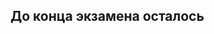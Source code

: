 <!DOCTYPE HTML>
<html>
<head>
<meta name="viewport" content="width=device-width, initial-scale=1">
<style>
    
body {background-color: #222;}
    
p {
    text-align: center;
    font-size: 70px;
    margin-top:50px;
    font-family: fantasy;
    color:antiquewhite;
}

 h2 {
    text-align: center; 
    color: antiquewhite;
    margin-top:200px;
    font-size: 40px; 
    font-weight: normal;
    font-family: fantasy;

}
    
</style>
</head>
<body>
    
<h2>До конца экзамена осталось</h2>
<p id="demo"></p>

<script>
    
var countDownDate = new Date("Jan 12, 2022 13:00").getTime();

var x = setInterval(function() {

    var now = new Date().getTime();
    
    var distance = countDownDate - now;
   
    var days = Math.floor(distance / (1000 * 60 * 60 * 24));
    var hours = Math.floor((distance % (1000 * 60 * 60 * 24)) / (1000 * 60 * 60));
    var minutes = Math.floor((distance % (1000 * 60 * 60)) / (1000 * 60));
    var seconds = Math.floor((distance % (1000 * 60)) / 1000);
   
    document.getElementById("demo").innerHTML = days + " день " + hours + " часа "
    + minutes + " минуты " + seconds + " секунды ";
    
    if (distance < 0) {
        clearInterval(x);
        document.getElementById("demo").innerHTML = "а все уже";
    }
}, 1000);
    
</script>
    
</body>
